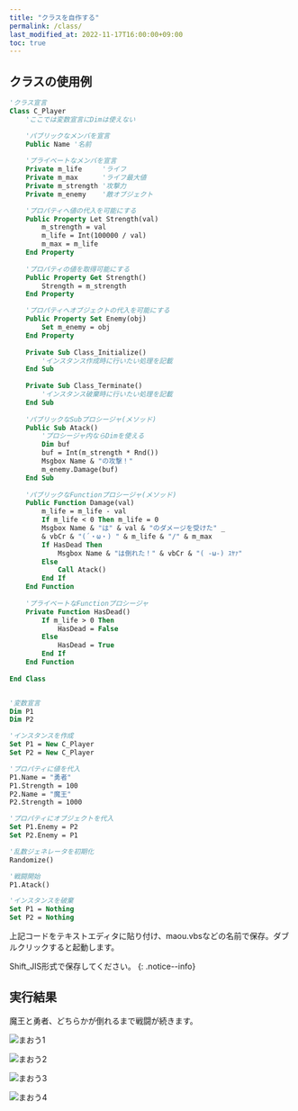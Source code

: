 ```yaml
---
title: "クラスを自作する"
permalink: /class/
last_modified_at: 2022-11-17T16:00:00+09:00
toc: true
---
```


## クラスの使用例

```vb
'クラス宣言
Class C_Player
    'ここでは変数宣言にDimは使えない

    'パブリックなメンバを宣言
    Public Name '名前
    
    'プライベートなメンバを宣言
    Private m_life     'ライフ
    Private m_max      'ライフ最大値
    Private m_strength '攻撃力
    Private m_enemy    '敵オブジェクト

    'プロパティへ値の代入を可能にする
    Public Property Let Strength(val)
        m_strength = val
        m_life = Int(100000 / val)
        m_max = m_life
    End Property
    
    'プロパティの値を取得可能にする
    Public Property Get Strength()
        Strength = m_strength
    End Property

    'プロパティへオブジェクトの代入を可能にする
    Public Property Set Enemy(obj)
        Set m_enemy = obj
    End Property
    
    Private Sub Class_Initialize()
        'インスタンス作成時に行いたい処理を記載   
    End Sub
    
    Private Sub Class_Terminate()
        'インスタンス破棄時に行いたい処理を記載
    End Sub
    
    'パブリックなSubプロシージャ(メソッド)
    Public Sub Atack()
        'プロシージャ内ならDimを使える
        Dim buf
        buf = Int(m_strength * Rnd())
        Msgbox Name & "の攻撃！"
        m_enemy.Damage(buf)
    End Sub
    
    'パブリックなFunctionプロシージャ(メソッド)
    Public Function Damage(val)
        m_life = m_life - val
        If m_life < 0 Then m_life = 0
        Msgbox Name & "は" & val & "のダメージを受けた" _
        & vbCr & "(´・ω・) " & m_life & "/" & m_max
        If HasDead Then
            Msgbox Name & "は倒れた！" & vbCr & "( -ω-) ｽﾔｧ"
        Else
            Call Atack()
        End If
    End Function
    
    'プライベートなFunctionプロシージャ
    Private Function HasDead()
        If m_life > 0 Then
            HasDead = False
        Else
            HasDead = True
        End If
    End Function
    
End Class


'変数宣言
Dim P1
Dim P2

'インスタンスを作成
Set P1 = New C_Player
Set P2 = New C_Player

'プロパティに値を代入
P1.Name = "勇者"
P1.Strength = 100
P2.Name = "魔王"
P2.Strength = 1000

'プロパティにオブジェクトを代入
Set P1.Enemy = P2
Set P2.Enemy = P1

'乱数ジェネレータを初期化
Randomize()

'戦闘開始
P1.Atack()

'インスタンスを破棄
Set P1 = Nothing
Set P2 = Nothing
```

上記コードをテキストエディタに貼り付け、maou.vbsなどの名前で保存。ダブルクリックすると起動します。

Shift_JIS形式で保存してください。
{: .notice--info}

## 実行結果

魔王と勇者、どちらかが倒れるまで戦闘が続きます。

![まおう1](/vbscript/assets/images/maou1.jpg)

![まおう2](/vbscript/assets/images/maou2.jpg)

![まおう3](/vbscript/assets/images/maou3.jpg)

![まおう4](/vbscript/assets/images/maou4.jpg)
